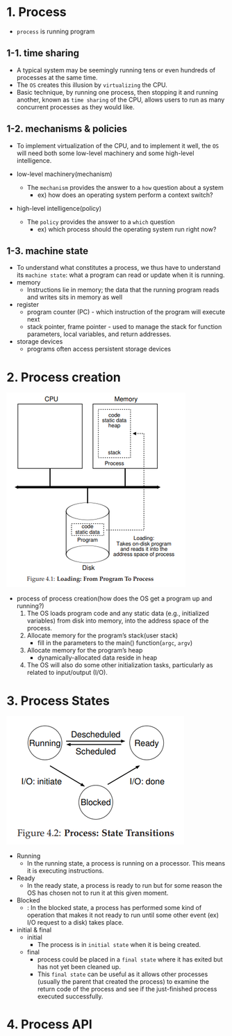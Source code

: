# 1. Process

* `process` is running program



## 1-1. time sharing

* A typical system may be seemingly running tens or even hundreds of processes at the same time.
* The `OS` creates this illusion by `virtualizing` the CPU.
* Basic technique, by running one process, then stopping it and running another,  known as `time sharing` of the CPU,  allows users to run as many concurrent processes as they would like.

## 1-2. mechanisms & policies

* To implement virtualization of the CPU, and to implement it well, the `OS` will need both some low-level machinery and some high-level intelligence.
* low-level machinery(mechanism)

  * The `mechanism` provides the answer to a `how` question about a system
    * ex) how does an operating system perform a context switch?
* high-level intelligence(policy)

  * The `policy` provides the answer to a `which` question
    * ex) which process should the operating system run right now?

## 1-3. machine state

* To understand what constitutes a process, we thus have to understand its `machine state`: what a program can read or update when it is running.
* memory
  * Instructions lie in memory; the data that the running program reads and writes sits in memory as well
* register
  * program counter (PC) - which instruction of the program will execute next
  * stack pointer, frame pointer - used to manage the stack for function parameters, local variables, and return addresses.
* storage devices
  * programs often access persistent storage devices 



# 2. Process creation

![pc1](images/pc1.png)

* process of process creation(how does the OS get a program up and running?)
  1. The OS loads program code and any static data (e.g., initialized variables) from disk into memory, into the address space of the process.
  2. Allocate memory for the program’s stack(user stack)
     *  fill in the parameters to the main() function(`argc`, `argv`)
  3. Allocate memory for the program’s heap
     * dynamically-allocated data reside in heap
  4. The OS will also do some other initialization tasks, particularly as related to input/output (I/O).

# 3. Process States

![pc2](images/pc2.png)

* Running
  * In the running state, a process is running on a processor. This means it is executing instructions.
* Ready
  *  In the ready state, a process is ready to run but for some reason the OS has chosen not to run it at this given moment.
* Blocked
  * : In the blocked state, a process has performed some kind of operation that makes it not ready to run until some other event (ex)  I/O request to a disk) takes place.
* initial & final
  * initial
    *  The process is in `initial state` when it is being created.
  * final
    * process could be placed in a `final state` where it has exited but has not yet been cleaned up.
    * This `final state` can be useful as it allows other processes (usually the parent that created the process) to examine the return code of the process and see if the just-finished process executed successfully.

# 4. Process API